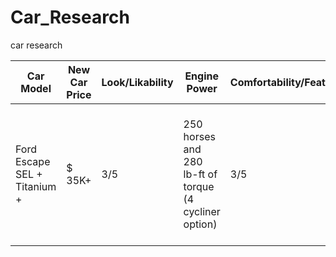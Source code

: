 # Car_Research
car research 

Car Model | New Car Price | Look/Likability | Engine Power | Comfortability/Feature | Fuel Economy |
-- | -- | -- | -- | -- | -- |
Ford Escape SEL + Titanium +  | $ 35K+ | 3/5 | 250 horses and 280 lb-ft of torque (4 cycliner option) | 3/5 | 26 MPG 23 31 combined city/hwy city hwy 3.8 gal/100 mi (Annual Fuel Cost ($1,250)| 
